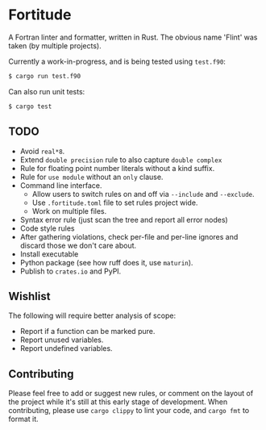# Fortitude

A Fortran linter and formatter, written in Rust. The obvious name 'Flint' was taken (by
multiple projects).

Currently a work-in-progress, and is being tested using `test.f90`:

```bash
$ cargo run test.f90
```

Can also run unit tests:

```bash
$ cargo test
```

## TODO

- Avoid `real*8`.
- Extend `double precision` rule to also capture `double complex`
- Rule for floating point number literals without a kind suffix.
- Rule for `use module` without an `only` clause.
- Command line interface.
  - Allow users to switch rules on and off via `--include` and `--exclude`.
  - Use `.fortitude.toml` file to set rules project wide.
  - Work on multiple files.
- Syntax error rule (just scan the tree and report all error nodes)
- Code style rules
- After gathering violations, check per-file and per-line ignores and discard those we
  don't care about.
- Install executable
- Python package (see how ruff does it, use `maturin`).
- Publish to `crates.io` and PyPI.

## Wishlist

The following will require better analysis of scope:

- Report if a function can be marked pure.
- Report unused variables.
- Report undefined variables.

## Contributing

Please feel free to add or suggest new rules, or comment on the layout of the project
while it's still at this early stage of development. When contributing, please use
`cargo clippy` to lint your code, and `cargo fmt` to format it.
